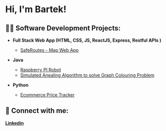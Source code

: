 <h1>Hi, I'm Bartek! </h1>

<h2>👨‍💻 Software Development Projects:</h2>

- <b>Full Stack Web App (HTML, CSS, JS, ReactJS, Express, Restful APIs )</b>
  - [SafeRoutes - Map Web App](https://github.com/bart-03/SafeRoutes) <b><i></b></i>


- <b>Java</b>
  - [Raspberry PI Robot](https://github.com/bart-03/SwiftBot) <b><i></b></i>
   - [Simulated Anealing Algorithm to solve Graph Colouring Problem](https://github.com/bart-03/SwiftBot) <b><i></b></i>

- <b>Python</b>
  - [Ecommerce Price Tracker](https://github.com/bart-03/EcommercePriceTracker) <b><i></b></i>
  


## 🤳 Connect with me:
[**Linkedin**](https://www.linkedin.com/in/bartek-fraczek/)





